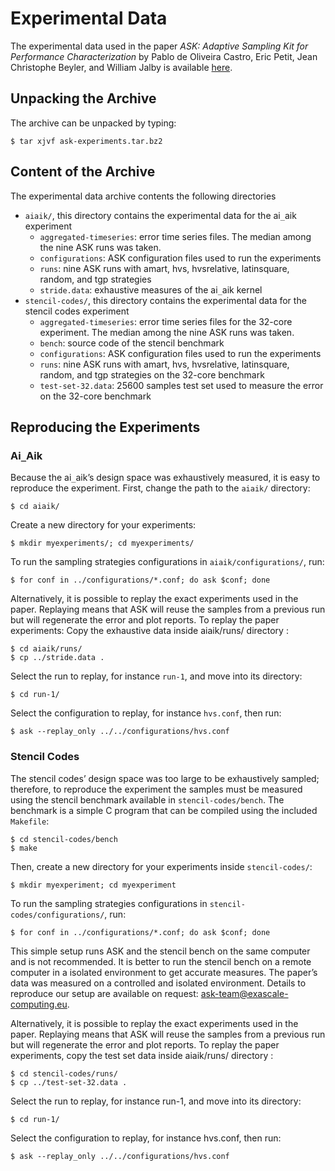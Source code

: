 # Experimental Data #

The experimental data used in the paper _ASK: Adaptive Sampling Kit for Performance Characterization_ by Pablo de Oliveira Castro, Eric Petit, Jean Christophe Beyler, and William Jalby is available [here](http://adaptive-sampling-kit.googlecode.com/files/ask-experiments.tar.bz2).

## Unpacking the Archive ##

The archive can be unpacked by typing:

```
$ tar xjvf ask-experiments.tar.bz2
```

## Content of the Archive ##

The experimental data archive contents the following directories

  * `aiaik/`, this directory contains the experimental data for the ai`_`aik experiment
    * `aggregated-timeseries`: error time series files. The median among the nine ASK runs was taken.
    * `configurations`: ASK configuration files used to run the experiments
    * `runs`: nine ASK runs with amart, hvs, hvsrelative, latinsquare, random, and tgp strategies
    * `stride.data`: exhaustive measures of the ai`_`aik kernel
  * `stencil-codes/`, this directory contains the experimental data for the stencil codes experiment
    * `aggregated-timeseries`: error time series files for the 32-core experiment. The median among the nine ASK runs was taken.
    * `bench`: source code of the stencil benchmark
    * `configurations`: ASK configuration files used to run the experiments
    * `runs`: nine ASK runs with amart, hvs, hvsrelative, latinsquare, random, and tgp strategies on the 32-core benchmark
    * `test-set-32.data`: 25600 samples test set used to measure the error on the 32-core benchmark

## Reproducing the Experiments ##

### Ai`_`Aik ###

Because the ai`_`aik’s design space was exhaustively measured, it is easy to reproduce the experiment. First, change the path to the `aiaik/` directory:

```
$ cd aiaik/
```

Create a new directory for your experiments:

```
$ mkdir myexperiments/; cd myexperiments/
```

To run the sampling strategies configurations in `aiaik/configurations/`, run:

```
$ for conf in ../configurations/*.conf; do ask $conf; done
```

Alternatively, it is possible to replay the exact experiments used in the paper. Replaying means that ASK will reuse the samples from a previous run but will regenerate the error and plot reports. To replay the paper experiments: Copy the exhaustive data inside aiaik/runs/ directory :

```
$ cd aiaik/runs/
$ cp ../stride.data .
```

Select the run to replay, for instance `run-1`, and move into its directory:

```
$ cd run-1/
```

Select the configuration to replay, for instance `hvs.conf`, then run:

```
$ ask --replay_only ../../configurations/hvs.conf
```

### Stencil Codes ###

The stencil codes’ design space was too large to be exhaustively sampled; therefore, to reproduce the experiment the samples must be measured using the stencil benchmark available in `stencil-codes/bench`. The benchmark is a simple C program that can be compiled using the included `Makefile`:

```
$ cd stencil-codes/bench
$ make
```

Then, create a new directory for your experiments inside `stencil-codes/`:

```
$ mkdir myexperiment; cd myexperiment
```

To run the sampling strategies configurations in `stencil-codes/configurations/`, run:

```
$ for conf in ../configurations/*.conf; do ask $conf; done
```

This simple setup runs ASK and the stencil bench on the same computer and is not recommended. It is better to run the stencil bench on a remote computer in a isolated environment to get accurate measures. The paper’s data was measured on a controlled and isolated environment. Details to reproduce our setup are available on request: ask-team@exascale-computing.eu.

Alternatively, it is possible to replay the exact experiments used in the paper. Replaying means that ASK will reuse the samples from a previous run but will regenerate the error and plot reports. To replay the paper experiments, copy the test set data inside aiaik/runs/ directory :

```
$ cd stencil-codes/runs/
$ cp ../test-set-32.data .
```

Select the run to replay, for instance run-1, and move into its directory:

```
$ cd run-1/
```

Select the configuration to replay, for instance hvs.conf, then run:

```
$ ask --replay_only ../../configurations/hvs.conf
```